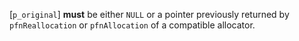 [`p_original`] **must**  be either `NULL` or a pointer previously returned
by `pfnReallocation` or `pfnAllocation` of a compatible
allocator.